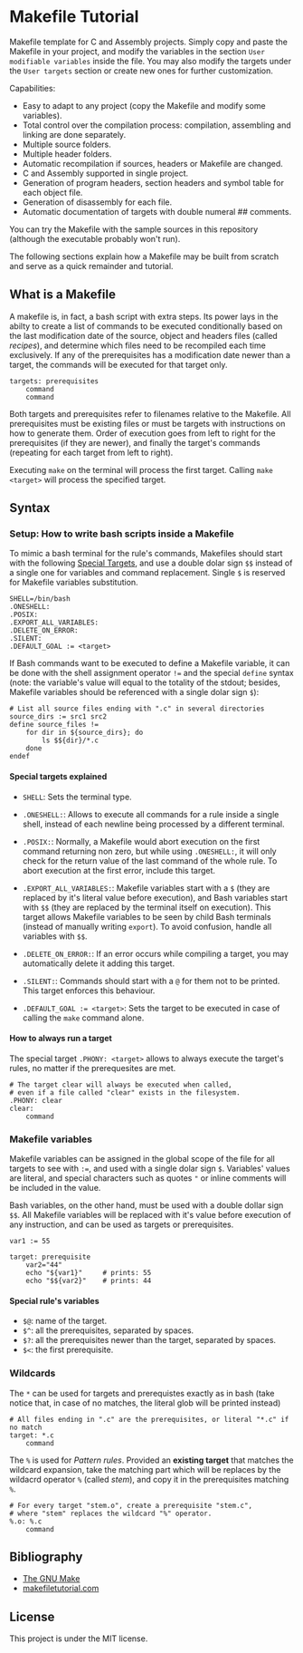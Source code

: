 # Makefile Tutorial

Makefile template for C and Assembly projects. Simply copy and paste the Makefile in your project, and modify the variables in the section `User modifiable variables` inside the file. You may also modify the targets under the `User targets` section or create new ones for further customization.

Capabilities:

* Easy to adapt to any project (copy the Makefile and modify some variables).
* Total control over the compilation process: compilation, assembling and linking are done separately.
* Multiple source folders.
* Multiple header folders.
* Automatic recompilation if sources, headers or Makefile are changed.
* C and Assembly supported in single project.
* Generation of program headers, section headers and symbol table for each object file.
* Generation of disassembly for each file.
* Automatic documentation of targets with double numeral ## comments.

You can try the Makefile with the sample sources in this repository (although the executable probably won't run).

The following sections explain how a Makefile may be built from scratch and serve as a quick remainder and tutorial.

## What is a Makefile

A makefile is, in fact, a bash script with extra steps. Its power lays in the abilty to create a list of commands to be executed conditionally based on the last modification date of the source, object and headers files (called *recipes*), and determine which files need to be recompiled each time exclusively. If any of the prerequisites has a modification date newer than a target, the commands will be executed for that target only.

```make
targets: prerequisites
    command
    command
```

Both targets and prerequisites refer to filenames relative to the Makefile. All prerequisites must be existing files or must be targets with instructions on how to generate them. Order of execution goes from left to right for the prerequisites (if they are newer), and finally the target's commands (repeating for each target from left to right).

Executing `make` on the terminal will process the first target. Calling `make <target>` will process the specified target.

## Syntax

### Setup: How to write bash scripts inside a Makefile

To mimic a bash terminal for the rule's commands, Makefiles should start with the following [Special Targets](https://www.gnu.org/software/make/manual/html_node/Special-Targets.html), and use a double dolar sign `$$` instead of a single one for variables and command replacement. Single `$` is reserved for Makefile variables substitution.

```make
SHELL=/bin/bash
.ONESHELL:
.POSIX:
.EXPORT_ALL_VARIABLES:
.DELETE_ON_ERROR:
.SILENT:
.DEFAULT_GOAL := <target>
```

If Bash commands want to be executed to define a Makefile variable, it can be done with the shell assignment operator `!=` and the special `define` syntax (note: the variable's value will equal to the totality of the stdout; besides, Makefile variables should be referenced with a single dolar sign `$`):

```make
# List all source files ending with ".c" in several directories
source_dirs := src1 src2
define source_files !=
    for dir in ${source_dirs}; do
        ls $${dir}/*.c
    done
endef
```

#### Special targets explained

* `SHELL`: Sets the terminal type.

* `.ONESHELL:`: Allows to execute all commands for a rule inside a single shell, instead of each newline being processed by a different terminal.

* `.POSIX:`: Normally, a Makefile would abort execution on the first command returning non zero, but while using `.ONESHELL:`, it will only check for the return value of the last command of the whole rule. To abort execution at the first error, include this target.

* `.EXPORT_ALL_VARIABLES:`: Makefile variables start with a `$` (they are replaced by it's literal value before execution), and Bash variables start with `$$` (they are replaced by the terminal itself on execution). This target allows Makefile variables to be seen by child Bash terminals (instead of manually writing `export`). To avoid confusion, handle all variables with `$$`.

* `.DELETE_ON_ERROR:`: If an error occurs while compiling a target, you may automatically delete it adding this target.

* `.SILENT:`: Commands should start with a `@` for them not to be printed. This target enforces this behaviour.

* `.DEFAULT_GOAL := <target>`: Sets the target to be executed in case of calling the `make` command alone.

#### How to always run a target

The special target `.PHONY: <target>` allows to always execute the target's rules, no matter if the prerequesites are met.

```make
# The target clear will always be executed when called,
# even if a file called "clear" exists in the filesystem.
.PHONY: clear
clear:
    command
```

### Makefile variables

Makefile variables can be assigned in the global scope of the file for all targets to see with `:=`, and used with a single dolar sign `$`. Variables' values are literal, and special characters such as quotes `"` or inline comments will be included in the value.

Bash variables, on the other hand, must be used with a double dollar sign `$$`. All Makefile variables will be replaced with it's value before execution of any instruction, and can be used as targets or prerequisites.

```make
var1 := 55

target: prerequisite
    var2="44"
    echo "${var1}"     # prints: 55
    echo "$${var2}"    # prints: 44
```

#### Special rule's variables

* `$@`: name of the target.
* `$^`: all the prerequisites, separated by spaces.
* `$?`: all the prerequisites newer than the target, separated by spaces.
* `$<`: the first prerequisite.

### Wildcards

The `*` can be used for targets and prerequistes exactly as in bash (take notice that, in case of no matches, the literal glob will be printed instead)

```make
# All files ending in ".c" are the prerequisites, or literal "*.c" if no match
target: *.c
    command
```

The `%` is used for *Pattern rules*. Provided an **existing target** that matches the wildcard expansion, take the matching part which will be replaces by the wildacrd operator `%` (called *stem*), and copy it in the prerequisites matching `%`.

```make
# For every target "stem.o", create a prerequisite "stem.c",
# where "stem" replaces the wildcard "%" operator.
%.o: %.c
    command
```

## Bibliography

* [The GNU Make](https://www.gnu.org/software/make/manual/make.html)
* [makefiletutorial.com](https://makefiletutorial.com/)

## License

This project is under the MIT license.

